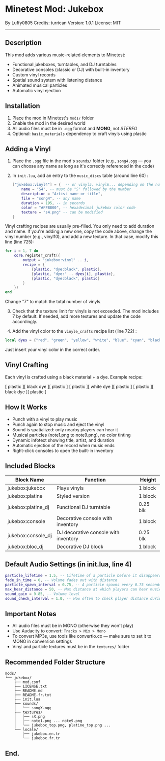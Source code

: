 # Minetest Mod: Jukebox

By Luffy0805
Credits: turrican
Version: 1.0.1
License: MIT

---

## Description

This mod adds various music-related elements to Minetest:

* Functional jukeboxes, turntables, and DJ turntables
* Decorative consoles (classic or DJ) with built-in inventory
* Custom vinyl records
* Spatial sound system with listening distance
* Animated musical particles
* Automatic vinyl ejection

## Installation

1. Place the mod in Minetest's `mods/` folder
2. Enable the mod in the desired world
3. All audio files must be in `.ogg` format and **MONO**, not *STEREO*
4. Optional: `basic_materials` dependency to craft vinyls using plastic

## Adding a Vinyl

1. Place the `.ogg` file in the mod's `sounds/` folder (e.g., `song4.ogg` — you can choose any name as long as it's correctly referenced in the code)

2. In `init.lua`, add an entry to the `music_discs` table (around line 60) :

   ```lua
   ["jukebox:vinyl4"] = {  -- or vinyl5, vinyl6... depending on the number
       name = "S4", -- must be "S" followed by the number
       description = "Artist name or title",
       file = "song4", -- any name
       duration = 195, -- in seconds
       color = "#FF8800", -- hexadecimal jukebox color code
       texture = "s4.png" -- can be modified
   }
   ```

Vinyl crafting recipes are usually pre-filled. You only need to add duration and name. If you're adding a new one, copy the code above, change the vinyl number (e.g., vinyl10), and add a new texture.
In that case, modify this line (line 725):

```lua
for i = 1, 7 do
    core.register_craft({
        output = "jukebox:vinyl" .. i,
        recipe = {
            {plastic, "dye:black", plastic},
            {plastic, "dye:" .. dyes[i], plastic},
            {plastic, "dye:black", plastic}
        }
    })
end
```

Change "7" to match the total number of vinyls.

3. Check that the texture limit for vinyls is not exceeded. The mod includes 7 by default. If needed, add more textures and update the code accordingly.

4. Add the vinyl color to the `vinyle_crafts` recipe list (line 722) :

```lua
local dyes = {"red", "green", "yellow", "white", "blue", "cyan", "black", "yourcolor"}
```

Just insert your vinyl color in the correct order.

## Vinyl Crafting

Each vinyl is crafted using a black material + a dye. Example recipe:

\[ plastic ]\[ black dye ]\[ plastic ]
\[ plastic ]\[ white dye ]\[ plastic ]
\[ plastic ]\[ black dye ]\[ plastic ]

## How It Works

* Punch with a vinyl to play music
* Punch again to stop music and eject the vinyl
* Sound is spatialized: only nearby players can hear it
* Musical particles (note1.png to note9.png), no color tinting
* Dynamic infotext showing title, artist, and duration
* Automatic ejection of the record when music ends 
* Right-click consoles to open the built-in inventory

## Included Blocks

| Block Name           | Function                             | Height   |
| -------------------- | ------------------------------------ | -------- |
| jukebox\:jukebox     | Plays vinyls                         | 1 block  |
| jukebox\:platine     | Styled version                       | 1 block  |
| jukebox\:platine\_dj | Functional DJ turntable              | 0.25 blk |
| jukebox\:console     | Decorative console with inventory    | 1 block  |
| jukebox\:console\_dj | DJ decorative console with inventory | 0.25 blk |
| jukebox\:bloc\_dj    | Decorative DJ block                  | 1 block  |

## Default Audio Settings (in init.lua, line 4) 

```lua
particle_lifetime = 1.5, -- Lifetime of a particle before it disappears
fade_in_time = 0, -- Volume fades out with distance
particle_spawn_interval = 0.75, -- A particle spawns every 0.75 seconds
max_hear_distance = 50, -- Max distance at which players can hear music
sound_gain = 0.85, -- Volume level
sound_check_interval = 1.0, -- How often to check player distance during playback
```

## Important Notes

* All audio files must be in MONO (otherwise they won't play)
* Use Audacity to convert: `Tracks > Mix > Mono`
* To convert MP3s, use tools like convertio.co — make sure to set it to MONO in conversion settings
* Vinyl and particle textures must be in the `textures/` folder

## Recommended Folder Structure

```
mods/
└── jukebox/
    ├── mod.conf
    ├── LICENSE.txt
    ├── README.md
    ├── README-fr.txt
    ├── init.lua
    ├── sounds/
    │   └── songX.ogg
    ├── textures/
    │   ├── sX.png
    │   ├── note1.png ... note9.png
    │   └── jukebox_top.png, platine_top.png ...
    └── locale/
        ├── jukebox.en.tr
        └── jukebox.fr.tr
```

## End.
